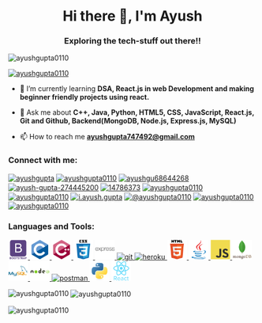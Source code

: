 <h1 align="center">Hi there 👋, I'm Ayush</h1>
<h3 align="center">Exploring the tech-stuff out there!!</h3>

<p align="left"> <img src="https://komarev.com/ghpvc/?username=ayushgupta0110&label=Profile%20views&color=0e75b6&style=flat" alt="ayushgupta0110" /> </p>

<p align="left"> <a href="https://github.com/ryo-ma/github-profile-trophy"><img src="https://github-profile-trophy.vercel.app/?username=ayushgupta0110" alt="ayushgupta0110" /></a> </p>

- 🌱 I’m currently learning **DSA, React.js in web Development and making beginner friendly projects using react.**

- 💬 Ask me about **C++, Java, Python, HTML5, CSS, JavaScript, React.js, Git and Github, Backend(MongoDB, Node.js, Express.js, MySQL)**

- 📫 How to reach me **ayushgupta747492@gmail.com**

<h3 align="left">Connect with me:</h3>
<p align="left">
<a href="https://codepen.io/ayushgupta" target="blank"><img align="center" src="https://cdn.jsdelivr.net/npm/simple-icons@3.0.1/icons/codepen.svg" alt="ayushgupta" height="30" width="40" /></a>
<a href="https://dev.to/ayushgupta0110" target="blank"><img align="center" src="https://cdn.jsdelivr.net/npm/simple-icons@3.0.1/icons/dev-dot-to.svg" alt="ayushgupta0110" height="30" width="40" /></a>
<a href="https://twitter.com/ayushgu68644268" target="blank"><img align="center" src="https://cdn.jsdelivr.net/npm/simple-icons@3.0.1/icons/twitter.svg" alt="ayushgu68644268" height="30" width="40" /></a>
<a href="https://linkedin.com/in/ayush-gupta-274445200" target="blank"><img align="center" src="https://cdn.jsdelivr.net/npm/simple-icons@3.0.1/icons/linkedin.svg" alt="ayush-gupta-274445200" height="30" width="40" /></a>
<a href="https://stackoverflow.com/users/14786373" target="blank"><img align="center" src="https://cdn.jsdelivr.net/npm/simple-icons@3.0.1/icons/stackoverflow.svg" alt="14786373" height="30" width="40" /></a>
<a href="https://codesandbox.com/ayushgupta0110" target="blank"><img align="center" src="https://cdn.jsdelivr.net/npm/simple-icons@3.0.1/icons/codesandbox.svg" alt="ayushgupta0110" height="30" width="40" /></a>
<a href="https://kaggle.com/ayushgupta0110" target="blank"><img align="center" src="https://cdn.jsdelivr.net/npm/simple-icons@3.0.1/icons/kaggle.svg" alt="ayushgupta0110" height="30" width="40" /></a>
<a href="https://instagram.com/i.ayush.gupta" target="blank"><img align="center" src="https://cdn.jsdelivr.net/npm/simple-icons@3.0.1/icons/instagram.svg" alt="i.ayush.gupta" height="30" width="40" /></a>
<a href="https://medium.com/@ayushgupta0110" target="blank"><img align="center" src="https://cdn.jsdelivr.net/npm/simple-icons@3.0.1/icons/medium.svg" alt="@ayushgupta0110" height="30" width="40" /></a>
<a href="https://www.hackerrank.com/ayushgupta0110" target="blank"><img align="center" src="https://cdn.jsdelivr.net/npm/simple-icons@3.0.1/icons/hackerrank.svg" alt="ayushgupta0110" height="30" width="40" /></a>
<a href="https://auth.geeksforgeeks.org/user/ayushgupta0110" target="blank"><img align="center" src="https://cdn.jsdelivr.net/npm/simple-icons@3.0.1/icons/geeksforgeeks.svg" alt="ayushgupta0110" height="30" width="40" /></a>
</p>

<h3 align="left">Languages and Tools:</h3>
<p align="left"> <a href="https://getbootstrap.com" target="_blank"> <img src="https://raw.githubusercontent.com/devicons/devicon/master/icons/bootstrap/bootstrap-plain-wordmark.svg" alt="bootstrap" width="40" height="40"/> </a> <a href="https://www.cprogramming.com/" target="_blank"> <img src="https://raw.githubusercontent.com/devicons/devicon/master/icons/c/c-original.svg" alt="c" width="40" height="40"/> </a> <a href="https://www.w3schools.com/cpp/" target="_blank"> <img src="https://raw.githubusercontent.com/devicons/devicon/master/icons/cplusplus/cplusplus-original.svg" alt="cplusplus" width="40" height="40"/> </a> <a href="https://www.w3schools.com/css/" target="_blank"> <img src="https://raw.githubusercontent.com/devicons/devicon/master/icons/css3/css3-original-wordmark.svg" alt="css3" width="40" height="40"/> </a> <a href="https://expressjs.com" target="_blank"> <img src="https://raw.githubusercontent.com/devicons/devicon/master/icons/express/express-original-wordmark.svg" alt="express" width="40" height="40"/> </a> <a href="https://git-scm.com/" target="_blank"> <img src="https://www.vectorlogo.zone/logos/git-scm/git-scm-icon.svg" alt="git" width="40" height="40"/> </a> <a href="https://heroku.com" target="_blank"> <img src="https://www.vectorlogo.zone/logos/heroku/heroku-icon.svg" alt="heroku" width="40" height="40"/> </a> <a href="https://www.w3.org/html/" target="_blank"> <img src="https://raw.githubusercontent.com/devicons/devicon/master/icons/html5/html5-original-wordmark.svg" alt="html5" width="40" height="40"/> </a> <a href="https://www.java.com" target="_blank"> <img src="https://raw.githubusercontent.com/devicons/devicon/master/icons/java/java-original.svg" alt="java" width="40" height="40"/> </a> <a href="https://developer.mozilla.org/en-US/docs/Web/JavaScript" target="_blank"> <img src="https://raw.githubusercontent.com/devicons/devicon/master/icons/javascript/javascript-original.svg" alt="javascript" width="40" height="40"/> </a> <a href="https://www.mongodb.com/" target="_blank"> <img src="https://raw.githubusercontent.com/devicons/devicon/master/icons/mongodb/mongodb-original-wordmark.svg" alt="mongodb" width="40" height="40"/> </a> <a href="https://www.mysql.com/" target="_blank"> <img src="https://raw.githubusercontent.com/devicons/devicon/master/icons/mysql/mysql-original-wordmark.svg" alt="mysql" width="40" height="40"/> </a> <a href="https://nodejs.org" target="_blank"> <img src="https://raw.githubusercontent.com/devicons/devicon/master/icons/nodejs/nodejs-original-wordmark.svg" alt="nodejs" width="40" height="40"/> </a> <a href="https://postman.com" target="_blank"> <img src="https://www.vectorlogo.zone/logos/getpostman/getpostman-icon.svg" alt="postman" width="40" height="40"/> </a> <a href="https://www.python.org" target="_blank"> <img src="https://raw.githubusercontent.com/devicons/devicon/master/icons/python/python-original.svg" alt="python" width="40" height="40"/> </a> <a href="https://reactjs.org/" target="_blank"> <img src="https://raw.githubusercontent.com/devicons/devicon/master/icons/react/react-original-wordmark.svg" alt="react" width="40" height="40"/> </a> </p>

<p><img align="left" src="https://github-readme-stats.vercel.app/api/top-langs?username=ayushgupta0110&show_icons=true&locale=en&layout=compact" alt="ayushgupta0110" /></p>

<p>&nbsp;<img align="center" src="https://github-readme-stats.vercel.app/api?username=ayushgupta0110&show_icons=true&locale=en" alt="ayushgupta0110" /></p>

<p><img align="center" src="https://github-readme-streak-stats.herokuapp.com/?user=ayushgupta0110&" alt="ayushgupta0110" /></p>

